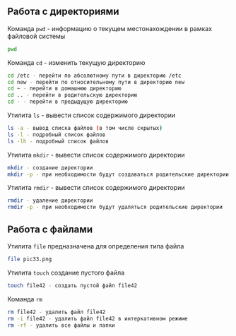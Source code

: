 Работа с директориями
-

Команда `pwd` - информацию о текущем местонахождении в рамках файловой системы
```sh
pwd
```

Команда `cd` - изменить текущую директорию
```sh
cd /etc - перейти по абсолютному пути в директорию /etc
cd new - перейти по относительному пути в директорию new
cd ~ - перейти в домашнюю директорию
cd .. - перейти в родительскую директорию
cd - - перейти в предыдущую директорию
```

Утилита `ls` - вывести список содержимого директории
```sh
ls -a - вывод списка файлов (в том числе скрытых)
ls -l - подробный список файлов
ls -lh - подробный список файлов
```

Утилита `mkdir` - вывести список содержимого директории
```sh
mkdir - создание директории
mkdir -p - при необходимости будут создаваться родительские директории
```

Утилита `rmdir` - вывести список содержимого директории
```sh
rmdir - удаление директории
rmdir -p - при необходимости будут удаляться родительские директории
```

Работа с файлами
-

Утилита `file` предназначена для определения типа файла
```sh
file pic33.png
```

Утилита `touch` создание пустого файла
```sh
touch file42 - создать пустой файл file42
```

Команда `rm`
```sh
rm file42 - удалить файл file42
rm -i file42 - удалить файл file42 в интеркативном режиме
rm -rf - удалить все файлы и папки
```